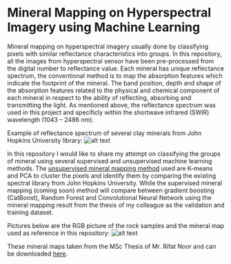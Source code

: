# Mineral Mapping on Hyperspectral Imagery using Machine Learning

Mineral mapping on hyperspectral imagery usually done by classifying pixels with similar reflectance characteristics into groups. In this repository, all the images from hyperspectral sensor have been pre-processed from the digital number to reflectance value.
Each mineral has unique reflectance spectrum, the conventional method is to map the absorption features which indicate the footprint of the mineral. The band position, depth and shape of the absorption features related to the physical and chemical component of each mineral in respect to the ability of reflecting, absorbing and transmitting the light.
As mentioned above, the reflectance spectrum was used in this project and specificly within the shortwave infrared (SWIR) wavelength (1043 – 2486 nm).

Example of reflectance spectrum of several clay minerals from John Hopkins University library:
![alt text](https://github.com/panjoel4/MineralMapping/blob/main/Data/spectrum.png?raw=true)

In this repository I would like to share my attempt on classifying the groups of mineral using several supervised and unsupervised machine learning methods.
The [unsupervised mineral mapping method](https://github.com/panjoel4/ML-MineralMapping-Hyperspectral/blob/main/ipynb/Unsupervised%20Mapping.ipynb) used are K-means and PCA to cluster the pixels and identify them by comparing the existing spectral library from John Hopkins University. While the supervised mineral mapping (coming soon) method will compare between gradient boosting (CatBoost), Random Forest and Convolutional Neural Network using the mineral mapping result from the thesis of my colleague as the validation and training dataset.

Pictures below are the RGB picture of the rock samples and the mineral map used as reference in this repository:
![alt text](https://github.com/panjoel4/MineralMapping/blob/main/Data/Sample%20Files.png?raw=true)

These mineral maps taken from the MSc Thesis of Mr. Rifat Noor and can be downloaded [here](http://essay.utwente.nl/83451/).
